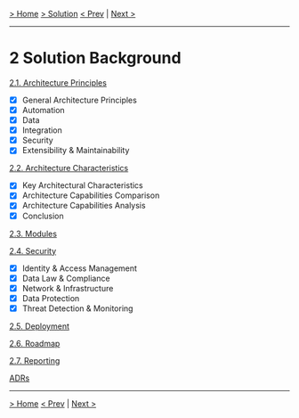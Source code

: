 [> Home](README.md)  [> Solution](README.md)
[< Prev](../1.Problem/README.md)  |  [Next >](../3.UserStories/README.md)

---

# 2 Solution Background

[2.1. Architecture Principles](2.1.ArchitecturePrinciples.md)

*  [x] General Architecture Principles
*  [x] Automation
*  [x] Data
*  [x] Integration
*  [x] Security
*  [x] Extensibility & Maintainability

[2.2. Architecture Characteristics](2.2.ArchitectureCharacteristics.md)

*  [x] Key Architectural Characteristics
*  [x] Architecture Capabilities Comparison
*  [x] Architecture Capabilities Analysis
*  [x] Conclusion

[2.3. Modules](2.3.Modules.md)


[2.4. Security](2.4.Security.md)

*  [x] Identity & Access Management
*  [x] Data Law & Compliance
*  [x] Network & Infrastructure
*  [x] Data Protection
*  [x] Threat Detection & Monitoring

[2.5. Deployment](2.5.Deployment.md)

[2.6. Roadmap](2.6.Roadmap.md)

[2.7. Reporting](2.7.Reporting.md)


[ADRs](../5.ADRs/README.md)


---

[> Home](../README.md)
[< Prev](../1.Problem/README.md)  |  [Next >](../3.UserStories/README.md)